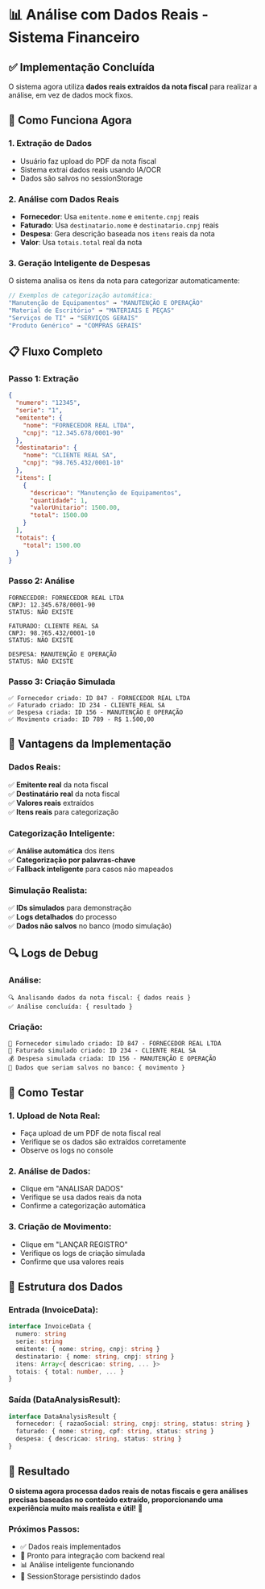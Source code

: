 # 📊 Análise com Dados Reais - Sistema Financeiro

## ✅ **Implementação Concluída**

O sistema agora utiliza **dados reais extraídos da nota fiscal** para realizar a análise, em vez de dados mock fixos.

## 🔄 **Como Funciona Agora**

### **1. Extração de Dados**
- Usuário faz upload do PDF da nota fiscal
- Sistema extrai dados reais usando IA/OCR
- Dados são salvos no sessionStorage

### **2. Análise com Dados Reais**
- **Fornecedor**: Usa `emitente.nome` e `emitente.cnpj` reais
- **Faturado**: Usa `destinatario.nome` e `destinatario.cnpj` reais  
- **Despesa**: Gera descrição baseada nos `itens` reais da nota
- **Valor**: Usa `totais.total` real da nota

### **3. Geração Inteligente de Despesas**

O sistema analisa os itens da nota para categorizar automaticamente:

```typescript
// Exemplos de categorização automática:
"Manutenção de Equipamentos" → "MANUTENÇÃO E OPERAÇÃO"
"Material de Escritório" → "MATERIAIS E PEÇAS"  
"Serviços de TI" → "SERVIÇOS GERAIS"
"Produto Genérico" → "COMPRAS GERAIS"
```

## 📋 **Fluxo Completo**

### **Passo 1: Extração**
```json
{
  "numero": "12345",
  "serie": "1", 
  "emitente": {
    "nome": "FORNECEDOR REAL LTDA",
    "cnpj": "12.345.678/0001-90"
  },
  "destinatario": {
    "nome": "CLIENTE REAL SA",
    "cnpj": "98.765.432/0001-10"
  },
  "itens": [
    {
      "descricao": "Manutenção de Equipamentos",
      "quantidade": 1,
      "valorUnitario": 1500.00,
      "total": 1500.00
    }
  ],
  "totais": {
    "total": 1500.00
  }
}
```

### **Passo 2: Análise**
```
FORNECEDOR: FORNECEDOR REAL LTDA
CNPJ: 12.345.678/0001-90
STATUS: NÃO EXISTE

FATURADO: CLIENTE REAL SA  
CNPJ: 98.765.432/0001-10
STATUS: NÃO EXISTE

DESPESA: MANUTENÇÃO E OPERAÇÃO
STATUS: NÃO EXISTE
```

### **Passo 3: Criação Simulada**
```
✅ Fornecedor criado: ID 847 - FORNECEDOR REAL LTDA
✅ Faturado criado: ID 234 - CLIENTE REAL SA  
✅ Despesa criada: ID 156 - MANUTENÇÃO E OPERAÇÃO
✅ Movimento criado: ID 789 - R$ 1.500,00
```

## 🎯 **Vantagens da Implementação**

### **Dados Reais:**
✅ **Emitente real** da nota fiscal  
✅ **Destinatário real** da nota fiscal  
✅ **Valores reais** extraídos  
✅ **Itens reais** para categorização  

### **Categorização Inteligente:**
✅ **Análise automática** dos itens  
✅ **Categorização por palavras-chave**  
✅ **Fallback inteligente** para casos não mapeados  

### **Simulação Realista:**
✅ **IDs simulados** para demonstração  
✅ **Logs detalhados** do processo  
✅ **Dados não salvos** no banco (modo simulação)  

## 🔍 **Logs de Debug**

### **Análise:**
```
🔍 Analisando dados da nota fiscal: { dados reais }
✅ Análise concluída: { resultado }
```

### **Criação:**
```
📝 Fornecedor simulado criado: ID 847 - FORNECEDOR REAL LTDA
👤 Faturado simulado criado: ID 234 - CLIENTE REAL SA
💰 Despesa simulada criada: ID 156 - MANUTENÇÃO E OPERAÇÃO
💾 Dados que seriam salvos no banco: { movimento }
```

## 🧪 **Como Testar**

### **1. Upload de Nota Real:**
- Faça upload de um PDF de nota fiscal real
- Verifique se os dados são extraídos corretamente
- Observe os logs no console

### **2. Análise de Dados:**
- Clique em "ANALISAR DADOS"
- Verifique se usa dados reais da nota
- Confirme a categorização automática

### **3. Criação de Movimento:**
- Clique em "LANÇAR REGISTRO"
- Verifique os logs de criação simulada
- Confirme que usa valores reais

## 🔧 **Estrutura dos Dados**

### **Entrada (InvoiceData):**
```typescript
interface InvoiceData {
  numero: string
  serie: string
  emitente: { nome: string, cnpj: string }
  destinatario: { nome: string, cnpj: string }
  itens: Array<{ descricao: string, ... }>
  totais: { total: number, ... }
}
```

### **Saída (DataAnalysisResult):**
```typescript
interface DataAnalysisResult {
  fornecedor: { razaoSocial: string, cnpj: string, status: string }
  faturado: { nome: string, cpf: string, status: string }
  despesa: { descricao: string, status: string }
}
```

## 🎉 **Resultado**

**O sistema agora processa dados reais de notas fiscais e gera análises precisas baseadas no conteúdo extraído, proporcionando uma experiência muito mais realista e útil!** 🚀

### **Próximos Passos:**
- ✅ Dados reais implementados
- 🔄 Pronto para integração com backend real
- 📊 Análise inteligente funcionando
- 💾 SessionStorage persistindo dados
